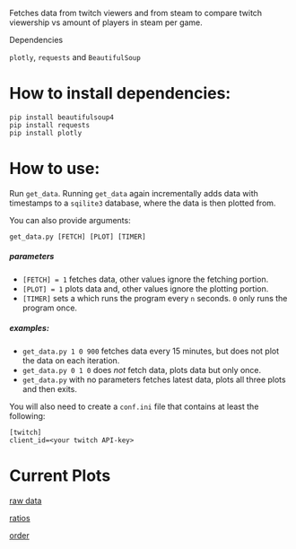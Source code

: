 Fetches data from twitch viewers and from steam to compare twitch viewership vs amount of players in steam per game.

Dependencies

`plotly`, `requests` and `BeautifulSoup`

# How to install dependencies:

```
pip install beautifulsoup4
pip install requests
pip install plotly
```

# How to use:

Run `get_data`. Running `get_data` again incrementally adds data with timestamps to a `sqilite3` database, where the data is then plotted from.

You can also provide arguments:

`get_data.py [FETCH] [PLOT] [TIMER]`

##### parameters
* `[FETCH] = 1` fetches data, other values ignore the fetching portion.
* `[PLOT] = 1` plots data and, other values ignore the plotting portion.
* `[TIMER]` sets a which runs the program every `n` seconds. `0` only runs the program once.

##### examples:

* `get_data.py 1 0 900` fetches data every 15 minutes, but does not plot the data on each iteration.
* `get_data.py 0 1 0` does *not* fetch data, plots data but only once.
* `get_data.py` with no parameters fetches latest data, plots all three plots and then exits.


You will also need to create a `conf.ini` file that contains at least the following:
```
[twitch]
client_id=<your twitch API-key>
```

# Current Plots

[raw data](plots/raw_data.html)

[ratios](plots/ratios.html)

[order](plots/order.html)
